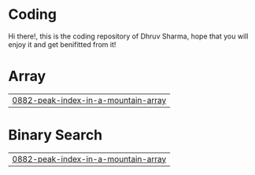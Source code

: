 # Coding
Hi there!, this is the coding repository of Dhruv Sharma, hope that you will enjoy it and get benifitted from it!


# Array
|  |
| ------- |
| [0882-peak-index-in-a-mountain-array](https://github.com/DhruvSharma4435/Coding/tree/master/0882-peak-index-in-a-mountain-array) |
# Binary Search
|  |
| ------- |
| [0882-peak-index-in-a-mountain-array](https://github.com/DhruvSharma4435/Coding/tree/master/0882-peak-index-in-a-mountain-array) |
